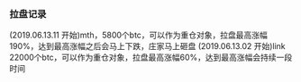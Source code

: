 ### 拉盘记录
(2019.06.13.11 开始)mth，5800个btc，可以作为重仓对象，拉盘最高涨幅190%，达到最高涨幅之后会马上下跌，庄家马上砸盘
(2019.06.13.02 开始)link 22000个btc，可以作为重仓对象，拉盘最高涨幅60%，达到最高涨幅会持续一段时间
